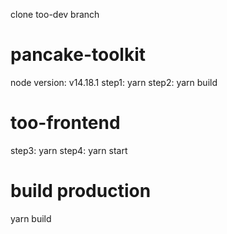 clone too-dev branch
# pancake-toolkit
node version: v14.18.1
step1: yarn 
step2: yarn build
# too-frontend
step3: yarn
step4: yarn start

# build production
yarn build